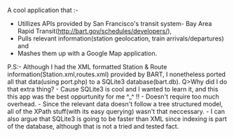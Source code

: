

A cool application that :- 
  - Utillizes APIs provided by San Francisco's transit system- Bay Area Rapid Transit(http://bart.gov/schedules/developers/),
  - Pulls relevant information(station geolocation, train arrivals/departures) and
  - Mashes them up with a Google Map application.

P.S:- Although I had the XML formatted Station & Route information(Station.xml,routes.xml) provided by BART, 
I nonetheless ported all that data(using port.php) to a SQLite3 database(bart.db).
Q>Why did I do that extra thing?
      - Cause SQLite3 is cool and I wanted to learn it, and this this app was the best oppurtunity for me ^_^ !!
      - Doesn't require too much overhead.
      - Since the relevant data doesn't follow a tree structured model, all of the XPath stuff(with its easy querying) wasn't that neccessary.
      - I can also argue that SQLite3 is going to be faster than XML since indexing is part of the database, although that is not a tried and tested fact.